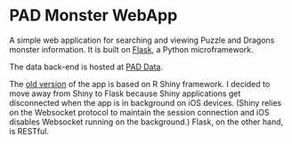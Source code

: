 # PAD Monster WebApp

A simple web application for searching and viewing Puzzle and Dragons monster information. It is built on [Flask](http://flask.pocoo.org/), a Python microframework.

The data back-end is hosted at [PAD Data](https://github.com/jutongpan/paddata).

The [old version](https://github.com/jutongpan/padmonsterShiny) of the app is based on R Shiny framework. I decided to move away from Shiny to Flask because Shiny applications get disconnected when the app is in background on iOS devices. (Shiny relies on the Websocket protocol to maintain the session connection and iOS disables Websocket running on the background.) Flask, on the other hand, is RESTful.
